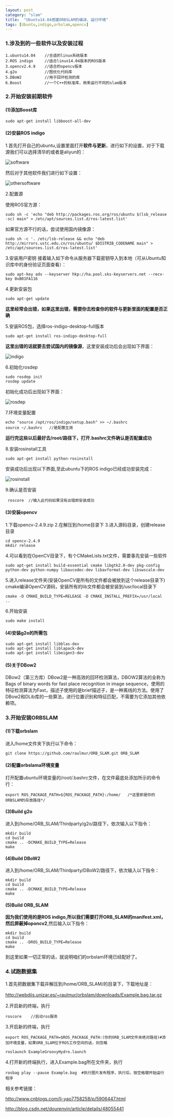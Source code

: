 ```yaml
---
layout: post
category: "slam"
title:  "Ubuntu14.04搭建ORBSLAM的编译、运行环境"
tags: [Ubuntu,indigo,orbslam,opencv]
---
```


### 1.涉及到的一些软件以及安装过程

    1.ubuntu14.04    //合适的linux系统版本
    2.ROS indigo     //适合linux14.04版本的ROS版本
    3.opencv2.4.9    //适合的opencv版本
    4.g2o            //图优化代码库
    5.DBoW2          //用于回环检测的库
    6.Boost          //一个C++的标准库，用来运行不同的slam版本

<!-- more -->

### 2.开始安装前期软件

#### (1)添加Boost库

    sudo apt-get install libboost-all-dev 

#### (2)安装ROS indigo

  1.首先打开自己的ubuntu,设置里面打开**软件与更新**，进行如下的设置，对于下载源我们可以选择清华的或者是aliyun的：

  ![software](http://oyqo0q1a2.bkt.clouddn.com/software.png)

  然后对于其他软件我们进行如下设置：

  ![othersoftware](http://oyqo0q1a2.bkt.clouddn.com/othersoftware.png)

  2.配置源

  使用ROS官方源：

	sudo sh -c 'echo "deb http://packages.ros.org/ros/ubuntu $(lsb_release -sc) main" > /etc/apt/sources.list.d/ros-latest.list'

  如果官方源不行的话，尝试使用国内镜像源：

    sudo sh -c '. /etc/lsb-release && echo "deb http://mirrors.ustc.edu.cn/ros/ubuntu/ $DISTRIB_CODENAME main" > /etc/apt/sources.list.d/ros-latest.list'

  3.安装用户密钥
   接着输入如下命令从服务器下载密钥导入到本地（可从Ubuntu知识库中的身份验证页面查看）：

    sudo apt-key adv --keyserver hkp://ha.pool.sks-keyservers.net --recv-key 0xB01FA116

  4.更新安装包

    sudo apt-get update  

  **这里经常会出错，如果这里出错，需要你去检查你的软件与更新里面的配置是否正确**
  
  5.安装ROS包，选择ros-indigo-desktop-full版本

    sudo apt-get install ros-indigo-desktop-full 

  **这里出错的话就要去尝试国内的镜像源**，这里安装成功后会出现如下界面：

  ![indigo](http://oyqo0q1a2.bkt.clouddn.com/indigo.png)

  6.初始化rosdep

    sudo rosdep init
	rosdep update 

  初始化成功后出现如下界面：

  ![rosdep](http://oyqo0q1a2.bkt.clouddn.com/rosdep.png)

  7.环境变量配置

    echo "source /opt/ros/indigo/setup.bash" >> ~/.bashrc
	source ~/.bashrc   //是配置生效

  **运行完这些以后最好去/root/路径下，打开.bashrc文件确认是否配置成功**

  8.安装rosinstall工具

    sudo apt-get install python-rosinstall  

  安装成功后出现以下界面,至此ubuntu下的ROS indigo已经成功安装完成：

   ![rosinstall](http://oyqo0q1a2.bkt.clouddn.com/rosinstall.png)

  9.确认是否安装

     roscore  //输入此代码如果没有出错即安装成功  

#### (3)安装opencv

  1.下载opencv-2.4.9.zip
  2.在解压到/home目录下
  3.进入源码目录，创建release目录

    cd opencv-2.4.9
	mkdir release 

  4.可以看到在OpenCV目录下，有个CMakeLists.txt文件，需要事先安装一些软件

    sudo apt-get install build-essential cmake libgtk2.0-dev pkg-config python-dev python-numpy libavcodec-dev libavformat-dev libswscale-dev  

  5.进入release文件夹(安装OpenCV是所有的文件都会被放到这个release目录下)
  cmake编译OpenCV源码，安装所有的lib文件都会被安装到/usr/local目录下

    cmake -D CMAKE_BUILD_TYPE=RELEASE -D CMAKE_INSTALL_PREFIX=/usr/local ..  

  6.开始安装

	sudo make install 

#### (4)安装g2o的所需包

    sudo apt-get install libblas-dev
    sudo apt-get install liblapack-dev
    sudo apt-get install libeigen3-dev

#### (5)关于DBow2

   DBow2（第三方库）DBow2是一种高效的回环检测算法，DBOW2算法的全称为Bags of binary words for fast place recognition in image sequence，使用的特征检测算法为Fast，描述子使用的是brief描述子，是一种离线的方法。使用了DBow2和DLib库的一些算法，进行位置识别和特征匹配，不需要为它添加其他依赖项。

### 3.开始安装ORBSLAM

#### (1)下载orbslam
  
   进入/home文件夹下执行以下命令：

	git clone https://github.com/raulmur/ORB_SLAM.git ORB_SLAM

#### (2)配置orbslama环境变量

  打开配置ubuntu环境变量的/root/.bashrc文件，在文件最底处添加所示的命令行：

    export ROS_PACKAGE_PATH=${ROS_PACKAGE_PATH}:/home/   /*这里即是你的ORBSLAM的存放路径*/

#### (3)Build g2o

   进入到/home/ORB_SLAM/Thirdparty/g2o/路径下，依次输入以下指令：

   	mkdir build
	cd build
	cmake .. -DCMAKE_BUILD_TYPE=Release
	make 

#### (4)Build DBoW2
   进入到/home/ORB_SLAM/Thirdparty/DBoW2/路径下，依次输入以下指令：

    mkdir build
	cd build
	cmake .. -DCMAKE_BUILD_TYPE=Release
	make 

#### (5)Build ORB_SLAM

  **因为我们使用的是ROS indigo,所以我们需要打开ORB_SLAM的manifest.xml，然后屏蔽掉oponcv2**,然后输入以下指令：

    mkdir build
	cd build
	cmake .. -DROS_BUILD_TYPE=Release
	make

  到这里如果一切正常的话，就说明咱们的orbslam环境已经配好了。

### 4.试跑数据集

  1.首先把数据集下载并解压到/home/ORB_SLAM/的目录下，下载地址是：

 <http://webdiis.unizar.es/~raulmur/orbslam/downloads/Example.bag.tar.gz>　

  2.开启新的终端，执行

    roscore    //启动ros服务


  3.开启新的终端，执行

    export ROS_PACKAGE_PATH=$ROS_PACKAGE_PATH:(你的ORB_SLAM文件夹绝对路径)#添加环境变量，如果ORB_SLAM位于ROS工作空间的话，则忽略

    roslaunch ExampleGroovyHydro.launch

  4.打开新的终端执行，进入Example.bag所在文件夹，执行

    rosbag play --pause Example.bag  #执行图片发布程序，执行后，按空格键开始运行程序

   相关参考链接：

   <http://www.cnblogs.com/li-yao7758258/p/5906447.html>

   <http://blog.csdn.net/dourenyin/article/details/48055441>




  




   

   
 
  











   
 

  




